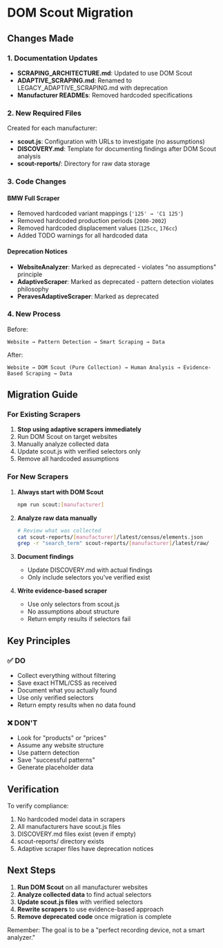 # DOM Scout Migration

## Changes Made

### 1. Documentation Updates

- **SCRAPING_ARCHITECTURE.md**: Updated to use DOM Scout
- **ADAPTIVE_SCRAPING.md**: Renamed to LEGACY_ADAPTIVE_SCRAPING.md with deprecation
- **Manufacturer READMEs**: Removed hardcoded specifications

### 2. New Required Files

Created for each manufacturer:
- **scout.js**: Configuration with URLs to investigate (no assumptions)
- **DISCOVERY.md**: Template for documenting findings after DOM Scout analysis
- **scout-reports/**: Directory for raw data storage

### 3. Code Changes

#### BMW Full Scraper
- Removed hardcoded variant mappings (`'125' → 'C1 125'`)
- Removed hardcoded production periods (`2000-2002`)
- Removed hardcoded displacement values (`125cc`, `176cc`)
- Added TODO warnings for all hardcoded data

#### Deprecation Notices
- **WebsiteAnalyzer**: Marked as deprecated - violates "no assumptions" principle
- **AdaptiveScraper**: Marked as deprecated - pattern detection violates philosophy
- **PeravesAdaptiveScraper**: Marked as deprecated

### 4. New Process

Before:
```
Website → Pattern Detection → Smart Scraping → Data
```

After:
```
Website → DOM Scout (Pure Collection) → Human Analysis → Evidence-Based Scraping → Data
```

## Migration Guide

### For Existing Scrapers

1. **Stop using adaptive scrapers immediately**
2. Run DOM Scout on target websites
3. Manually analyze collected data
4. Update scout.js with verified selectors only
5. Remove all hardcoded assumptions

### For New Scrapers

1. **Always start with DOM Scout**
   ```bash
   npm run scout:[manufacturer]
   ```

2. **Analyze raw data manually**
   ```bash
   # Review what was collected
   cat scout-reports/[manufacturer]/latest/census/elements.json
   grep -r "search_term" scout-reports/[manufacturer]/latest/raw/
   ```

3. **Document findings**
   - Update DISCOVERY.md with actual findings
   - Only include selectors you've verified exist

4. **Write evidence-based scraper**
   - Use only selectors from scout.js
   - No assumptions about structure
   - Return empty results if selectors fail

## Key Principles

### ✅ DO
- Collect everything without filtering
- Save exact HTML/CSS as received
- Document what you actually found
- Use only verified selectors
- Return empty results when no data found

### ❌ DON'T
- Look for "products" or "prices"
- Assume any website structure
- Use pattern detection
- Save "successful patterns"
- Generate placeholder data

## Verification

To verify compliance:
1. No hardcoded model data in scrapers
2. All manufacturers have scout.js files
3. DISCOVERY.md files exist (even if empty)
4. scout-reports/ directory exists
5. Adaptive scraper files have deprecation notices

## Next Steps

1. **Run DOM Scout** on all manufacturer websites
2. **Analyze collected data** to find actual selectors
3. **Update scout.js files** with verified selectors
4. **Rewrite scrapers** to use evidence-based approach
5. **Remove deprecated code** once migration is complete

Remember: The goal is to be a "perfect recording device, not a smart analyzer."
